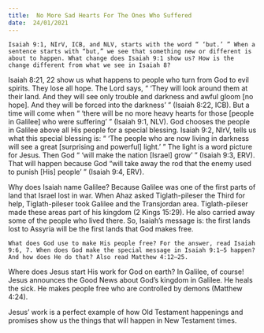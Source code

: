 ```yaml
---
title:  No More Sad Hearts For The Ones Who Suffered 
date:  24/01/2021
---
```


`Isaiah 9:1, NIrV, ICB, and NLV, starts with the word “ ‘but.’ ” When a sentence starts with “but,” we see that something new or different is about to happen. What change does Isaiah 9:1 show us? How is the change different from what we see in Isaiah 8?`

Isaiah 8:21, 22 show us what happens to people who turn from God to evil spirits. They lose all hope. The Lord says, “ ‘They will look around them at their land. And they will see only trouble and darkness and awful gloom [no hope]. And they will be forced into the darkness’ ” (Isaiah 8:22, ICB). But a time will come when “ ‘there will be no more heavy hearts for those [people in Galilee] who were suffering’ ” (Isaiah 9:1, NLV). God chooses the people in Galilee above all His people for a special blessing. Isaiah 9:2, NIrV, tells us what this special blessing is: “ ‘The people who are now living in darkness will see a great [surprising and powerful] light.’ ” The light is a word picture for Jesus. Then God “ ‘will make the nation [Israel] grow’ ” (Isaiah 9:3, ERV). That will happen because God “will take away the rod that the enemy used to punish [His] people’ ” (Isaiah 9:4, ERV).

Why does Isaiah name Galilee? Because Galilee was one of the first parts of land that Israel lost in war. When Ahaz asked Tiglath-pileser the Third for help, Tiglath-pileser took Galilee and the Transjordan area. Tiglath-pileser made these areas part of his kingdom (2 Kings 15:29). He also carried away some of the people who lived there. So, Isaiah’s message is: the first lands lost to Assyria will be the first lands that God makes free.

`What does God use to make His people free? For the answer, read Isaiah 9:6, 7. When does God make the special message in Isaiah 9:1–5 happen? And how does He do that? Also read Matthew 4:12–25.`

Where does Jesus start His work for God on earth? In Galilee, of course! Jesus announces the Good News about God’s kingdom in Galilee. He heals the sick. He makes people free who are controlled by demons (Matthew 4:24).

Jesus’ work is a perfect example of how Old Testament happenings and promises show us the things that will happen in New Testament times.